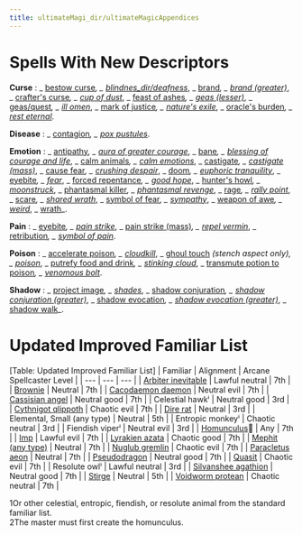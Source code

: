 ```yaml
---
title: ultimateMagi_dir/ultimateMagicAppendices
---
```

# Spells With New Descriptors

**Curse** : _ [bestow curse](spells/bestowCurse#_bestow-curse)_, _ [blindnes_dir/deafness](spells/blindnessDeafness#_blindness-deafness)_, _ [brand](advance_dir/spells/brand#_brand)_, _ [brand (greater)](advance_dir/spells/brand#_brand,-greater)_, _ [crafter's curse](advance_dir/spells/crafterSCurse#_crafter's-curse)_, _ [cup of dust](advance_dir/spells/cupOfDust#_cup-of-dust)_, _ [feast of ashes](advance_dir/spells/feastOfAshes#_feast-of-ashes)_, _ [geas (lesser)](spell_dir/geasQuest#_geas-lesser)_, _ [geas/quest](spell_dir/geasQuest#_geas-quest)_, _ [ill omen](advanced/spell_dir/illOmen#_ill-omen)_, _ [mark of justice](spells/markOfJustice#_mark-of-justice)_, _ [nature's exile](advance_dir/spells/natureSExile#_nature's-exile)_, _ [oracle's burden](advance_dir/spells/oracleSBurden#_oracle's-burden)_, _ [rest eternal](advance_dir/spells/restEternal#_rest-eternal)_.

**Disease** : _ [contagion](spell_dir/contagion#_contagion)_, _ [pox pustules](advanced/spell_dir/poxPustules#_pox-pustules)_.

**Emotion** : _ [antipathy](spells/antipathy#_antipathy)_, _ [aura of greater courage](advance_dir/spells/auraOfGreaterCourage#_aura-of-greater-courage)_, _ [bane](magicItem_dir/weapons#_weapons-bane)_, _ [blessing of courage and life](advanced/spell_dir/blessingOfCourageAndLife#_blessing-of-courage-and-life)_, _ [calm animals](spells/calmAnimals#_calm-animals)_, _ [calm emotions](spell_dir/calmEmotions#_calm-emotions)_, _ [castigate](advanced/spell_dir/castigate#_castigate)_, _ [castigate (mass)](advanced/spell_dir/castigate#_castigate,-mass)_, _ [cause fear](spells/causeFear#_cause-fear)_, _ [crushing despair](spell_dir/crushingDespair#_crushing-despair)_, _ [doom](spells/doom#_doom)_, _ [euphoric tranquility](advance_dir/spells/euphoricTranquility#_euphoric-tranquility)_, _ [eyebite](spell_dir/eyebite#_eyebite)_, _ [fear](spells/fear#_fear)_, _ [forced repentance](advance_dir/spells/forcedRepentance#_forced-repentance)_, _ [good hope](spell_dir/goodHope#_good-hope)_, _ [hunter's howl](advanced/spell_dir/hunterSHowl#_hunter's-howl)_, _ [moonstruck](advanced/spell_dir/moonstruck#_moonstruck)_, _ [phantasmal killer](spells/phantasmalKiller#_phantasmal-killer)_, _ [phantasmal revenge](advance_dir/spells/phantasmalRevenge#_phantasmal-revenge)_, _ [rage](spell_dir/rage#_rage)_, _ [rally point](advanced/spell_dir/rallyPoint#_rally-point-)_, _ [scare](spells/scare#_scare)_, _ [shared wrath](advance_dir/spells/sharedWrath#_shared-wrath)_, _ [symbol of fear](spell_dir/symbolOfFear#_symbol-of-fear)_, _ [sympathy](spells/sympathy#_sympathy)_, _ [weapon of awe](advance_dir/spells/weaponOfAwe#_weapon-of-awe)_, _ [weird](spell_dir/weird#_weird)_, _ [wrath](advanced/spell_dir/wrath#_wrath)_.

**Pain** : _ [eyebite](spells/eyebite#_eyebite)_, _ [pain strike](advance_dir/spells/painStrike#_pain-strike)_, _ [pain strike (mass)](advance_dir/spells/painStrike#_pain-strike,-mass)_, _ [repel vermin](spell_dir/repelVermin#_repel-vermin)_, _ [retribution](advanced/spell_dir/retribution#_retribution)_, _ [symbol of pain](spells/symbolOfPain#_symbol-of-pain)_.

**Poison** : _ [accelerate poison](advance_dir/spells/acceleratePoison#_accelerate-poison)_, _ [cloudkill](spell_dir/cloudkill#_cloudkill)_, _ [ghoul touch](spells/ghoulTouch#_ghoul-touch) _(stench aspect only), _ [poison](spell_dir/poison#_poison)_, _ [putrefy food and drink](advanced/spell_dir/putrefyFoodAndDrink#_putrefy-food-and-drink)_, _ [stinking cloud](spells/stinkingCloud#_stinking-cloud)_, _ [transmute potion to poison](advance_dir/spells/transmutePotionToPoison#_transmute-potion-to-poison)_, _ [venomous bolt](advance_dir/spells/venomousBolt#_venomous-bolt)_.

**Shadow** : _ [project image](spell_dir/projectImage#_project-image)_, _ [shades](spells/shades#_shades)_, _ [shadow conjuration](spell_dir/shadowConjuration#_shadow-conjuration)_, _ [shadow conjuration (greater)](spells/shadowConjuration#_shadow-conjuration-greater)_, _ [shadow evocation](spell_dir/shadowEvocation#_shadow-evocation)_, _ [shadow evocation (greater)](spells/shadowEvocation#_shadow-evocation-greater)_, _ [shadow walk](spell_dir/shadowWalk#_shadow-walk)_.

# Updated Improved Familiar List

[Table: Updated Improved Familiar List]
| Familiar | Alignment | Arcane Spellcaster Level |
| --- | --- | --- |
| [Arbiter inevitable](additionalMonsters/inevitable#_inevitable,-arbiter) | Lawful neutral | 7th |
| [Brownie](additionalMonster_dir/brownie#_brownie) | Neutral | 7th |
| [Cacodaemon daemon](additionalMonsters/daemon#_daemon,-cacodaemon) | Neutral evil | 7th |
| [Cassisian angel](additionalMonster_dir/angel#_angel,-cassisian) | Neutral good | 7th |
| Celestial hawkⁱ | Neutral good | 3rd |
| [Cythnigot qlippoth](additionalMonsters/qlippoth#_qlippoth,-cythnigot) | Chaotic evil | 7th |
| [Dire rat](monster_dir/rat#_rat-dire) | Neutral | 3rd |
| Elemental, Small (any type) | Neutral | 5th |
| Entropic monkeyⁱ | Chaotic neutral | 3rd |
| Fiendish viperⁱ | Neutral evil | 3rd |
| [Homunculus](monsters/homunculus#_homunculus)⁲ | Any | 7th |
| [Imp](monster_dir/devil#_devil-imp) | Lawful evil | 7th |
| [Lyrakien azata](additionalMonsters/azata#_azata,-lyrakien) | Chaotic good | 7th |
| [Mephit (any type)](monster_dir/mephit#_mephit) | Neutral | 7th |
| [Nuglub gremlin](additionalMonsters/gremlin#_gremlin,-nuglub) | Chaotic evil | 7th |
| [Paracletus aeon](additionalMonster_dir/aeon#_aeon,-paracletus) | Neutral | 7th |
| [Pseudodragon](monsters/pseudodragon#_pseudodragon) | Neutral good | 7th |
| [Quasit](monster_dir/demon#_demon-quasit) | Chaotic evil | 7th |
| Resolute owlⁱ | Lawful neutral | 3rd |
| [Silvanshee agathion](additionalMonsters/agathion#_agathion,-silvanshee) | Neutral good | 7th |
| [Stirge](monster_dir/stirge#_stirge) | Neutral | 5th |
| [Voidworm protean](additionalMonsters/protean#_protean,-voidworm) | Chaotic neutral | 7th |

 
 
1Or other celestial, entropic, fiendish, or resolute animal from the standard familiar list.  
2The master must first create the homunculus.

  
  

